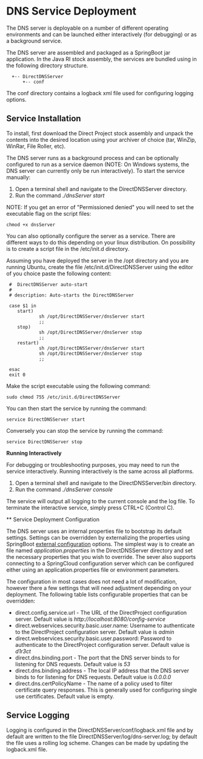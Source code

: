 # DNS Service Deployment

The DNS server is deployable on a number of different operating environments and can be launched either interactively (for debugging) or as a background service.

The DNS server are assembled and packaged as a SpringBoot jar application. In the Java RI stock assembly, the services are bundled using in the following directory structure.

```
  +-- DirectDNSServer
      +-- conf
```

The conf directory contains a logback xml file used for configuring logging options.

## Service Installation

To install, first download the Direct Project stock assembly and unpack the contents into the desired location using your archiver of choice (tar, WinZip, WinRar, File Roller, etc).

The DNS server runs as a background process and can be optionally configured to run as a service daemon (NOTE: On Windows systems, the DNS server can currently only be run interactively). To start the service manually:

1. Open a terminal shell and navigate to the DirectDNSServer directory.
2. Run the command *./dnsServer start*

NOTE: If you get an error of "Permissioned denied" you will need to set the executable flag on the script files:

```
chmod +x dnsServer
```

You can also optionally configure the server as a service. There are different ways to do this depending on your linux distribution. On possibility is to create a script file in the /etc/init.d directory.

Assuming you have deployed the server in the /opt directory and you are running Ubuntu, create the file /etc/init.d/DirectDNSServer using the editor of you choice paste the following content:

```
 #  DirectDNSServer auto-start
 #
 # description: Auto-starts the DirectDNSServer

 case $1 in
    start)
            sh /opt/DirectDNSServer/dnsServer start
            ;;
    stop)
            sh /opt/DirectDNSServer/dnsServer stop
            ;;
    restart)
            sh /opt/DirectDNSServer/dnsServer start
            sh /opt/DirectDNSServer/dnsServer stop
            ;;

 esac
 exit 0
```

Make the script executable using the following command:

```
sudo chmod 755 /etc/init.d/DirectDNSServer
```

You can then start the service by running the command:

```
service DirectDNSServer start
```

Conversely you can stop the service by running the command:

```
service DirectDNSServer stop
```

**Running Interactively**

For debugging or troubleshooting purposes, you may need to run the service interactively. Running interactively is the same across all platforms.

1. Open a terminal shell and navigate to the DirectDNSServer/bin directory.
2. Run the command *./dnsServer console*

The service will output all logging to the current console and the log file. To terminate the interactive service, simply press CTRL+C (Control C).

** Service Deployment Configuration

The DNS server uses an internal properties file to bootstrap its default settings.  Settings can be overridden by externalizing the properties using SpringBoot [external configuration](https://docs.spring.io/spring-boot/docs/current/reference/html/boot-features-external-config.html) options.  The simplest way is to create an file named *application.properties* in the DirectDNSServer directory and set the necessary properties that you wish to override.  The sever also supports connecting to a SpringCloud configuration server which can be configured either using an application.properties file or environment parameters.

The configuration in most cases does not need a lot of modification, however there a few settings that will need adjustment depending on your deployment.  The following table lists configurable properties that can be overridden:

* direct.config.service.url - The URL of the DirectProject configuration server.  Default value is  *http://localhost:8080/config-service*
* direct.webservices.security.basic.user.name: Username to authenticate to the DirectProject configuration server.  Default value is *admin*
* direct.webservices.security.basic.user.password: Password to authenticate to the DirectProject configuration server.  Default value is *d1r3ct*
* direct.dns.binding.port - The port that the DNS server binds to for listening for DNS requests.  Default value is *53*
* direct.dns.binding.address - The local IP address that the DNS server binds to for listening for DNS requests.  Default value is *0.0.0.0*
* direct.dns.certPolicyName - The name of a policy used to filter certificate query responses.  This is generally used for configuring single use certificates.  Default value is empty.

## Service Logging

Logging is configured in the DirectDNSServer/conf/logback.xml file and by default are written to the file DirectDNSServer/log/dns-server.log; by default the file uses a rolling log scheme.  Changes can be made by updating the logback.xml file.